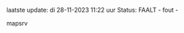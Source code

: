 laatste update: 
di 28-11-2023 11:22   uur 
Status: FAALT - fout - 
<div class="service R">mapsrv</div>